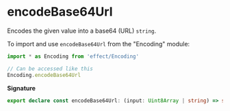 # encodeBase64Url

Encodes the given value into a base64 (URL) `string`.

To import and use `encodeBase64Url` from the "Encoding" module:

```ts
import * as Encoding from 'effect/Encoding'

// Can be accessed like this
Encoding.encodeBase64Url
```

**Signature**

```ts
export declare const encodeBase64Url: (input: Uint8Array | string) => string
```
